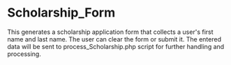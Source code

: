 # Scholarship_Form
 This generates a scholarship application form that collects a user's first name and last name. The user can clear the form or submit it. The entered data will be sent to process_Scholarship.php script for further handling and processing.
